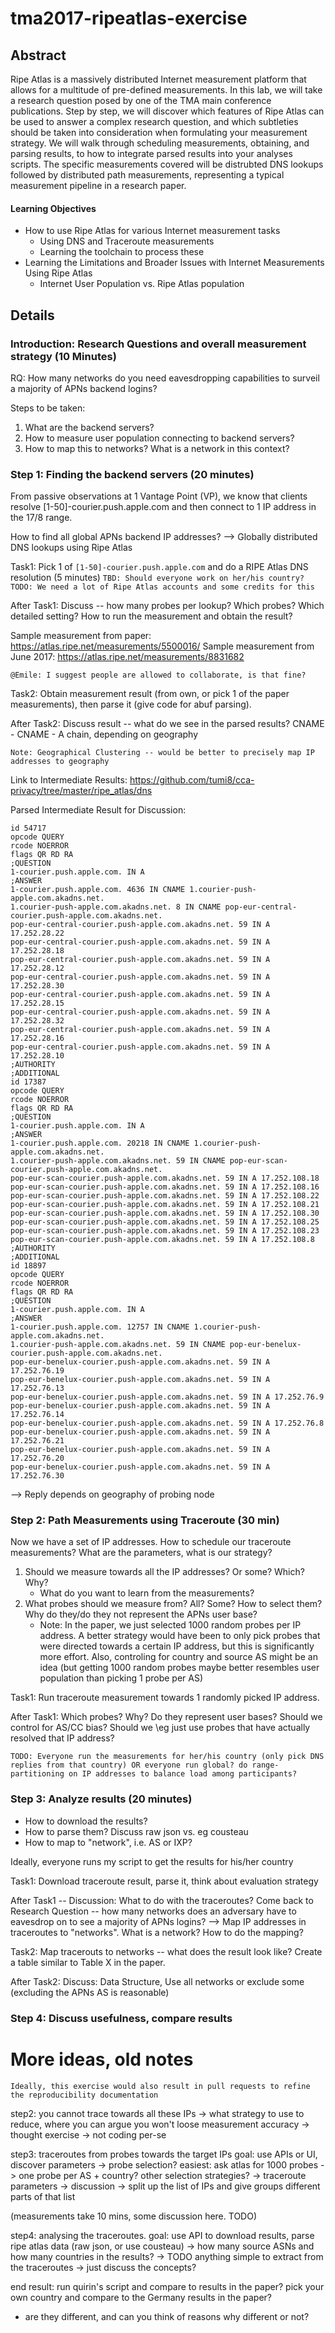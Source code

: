 # tma2017-ripeatlas-exercise

## Abstract 

Ripe Atlas is a massively distributed Internet measurement platform that allows for a multitude of pre-defined measurements. In this lab, we will take a research question posed by one of the TMA main conference publications. Step by step, we will discover which features of Ripe Atlas can be used to answer a complex research question, and which subtleties should be taken into consideration when formulating your measurement strategy.
We will walk through scheduling measurements, obtaining, and parsing results, to how to integrate parsed results into your analyses scripts. The specific measurements covered will be distrubted DNS lookups followed by distributed path measurements, representing a typical measurement pipeline in a research paper.

#### Learning Objectives

* How to use Ripe Atlas for various Internet measurement tasks
	* Using DNS and Traceroute measurements
	* Learning the toolchain to process these
* Learning the Limitations and Broader Issues with Internet Measurements Using Ripe Atlas
	* Internet User Population vs. Ripe Atlas population

## Details

### Introduction: Research Questions and overall measurement strategy (10 Minutes)

RQ: How many networks do you need eavesdropping capabilities to surveil a majority of APNs backend logins?

Steps to be taken:

1. What are the backend servers?
2. How to measure user population connecting to backend servers?
3. How to map this to networks? What is a network in this context?
	
### Step 1: Finding the backend servers (20 minutes)

From passive observations at 1 Vantage Point (VP), we know that clients resolve [1-50]-courier.push.apple.com and then connect to 1 IP address in the 17/8 range.

How to find all global APNs backend IP addresses? --> Globally distributed DNS lookups using Ripe Atlas

Task1: Pick 1 of `[1-50]-courier.push.apple.com` and do a RIPE Atlas DNS resolution (5 minutes)
`TBD: Should everyone work on her/his country?`
`TODO: We need a lot of Ripe Atlas accounts and some credits for this`
  
After Task1: Discuss -- how many probes per lookup? Which probes? Which detailed setting? How to run the measurement and obtain the result?

Sample measurement from paper: https://atlas.ripe.net/measurements/5500016/
Sample measurement from June 2017: https://atlas.ripe.net/measurements/8831682

`@Emile: I suggest people are allowed to collaborate, is that fine?`

Task2: Obtain measurement result (from own, or pick 1 of the paper measurements), then parse it (give code for abuf parsing). 

After Task2: Discuss result -- what do we see in the parsed results? CNAME - CNAME - A chain, depending on geography

`Note: Geographical Clustering -- would be better to precisely map IP addresses to geography`
   
Link to Intermediate Results: https://github.com/tumi8/cca-privacy/tree/master/ripe_atlas/dns

Parsed Intermediate Result for Discussion:

```
id 54717
opcode QUERY
rcode NOERROR
flags QR RD RA
;QUESTION
1-courier.push.apple.com. IN A
;ANSWER
1-courier.push.apple.com. 4636 IN CNAME 1.courier-push-apple.com.akadns.net.
1.courier-push-apple.com.akadns.net. 8 IN CNAME pop-eur-central-courier.push-apple.com.akadns.net.
pop-eur-central-courier.push-apple.com.akadns.net. 59 IN A 17.252.28.22
pop-eur-central-courier.push-apple.com.akadns.net. 59 IN A 17.252.28.18
pop-eur-central-courier.push-apple.com.akadns.net. 59 IN A 17.252.28.12
pop-eur-central-courier.push-apple.com.akadns.net. 59 IN A 17.252.28.30
pop-eur-central-courier.push-apple.com.akadns.net. 59 IN A 17.252.28.15
pop-eur-central-courier.push-apple.com.akadns.net. 59 IN A 17.252.28.32
pop-eur-central-courier.push-apple.com.akadns.net. 59 IN A 17.252.28.16
pop-eur-central-courier.push-apple.com.akadns.net. 59 IN A 17.252.28.10
;AUTHORITY
;ADDITIONAL
id 17387
opcode QUERY
rcode NOERROR
flags QR RD RA
;QUESTION
1-courier.push.apple.com. IN A
;ANSWER
1-courier.push.apple.com. 20218 IN CNAME 1.courier-push-apple.com.akadns.net.
1.courier-push-apple.com.akadns.net. 59 IN CNAME pop-eur-scan-courier.push-apple.com.akadns.net.
pop-eur-scan-courier.push-apple.com.akadns.net. 59 IN A 17.252.108.18
pop-eur-scan-courier.push-apple.com.akadns.net. 59 IN A 17.252.108.16
pop-eur-scan-courier.push-apple.com.akadns.net. 59 IN A 17.252.108.22
pop-eur-scan-courier.push-apple.com.akadns.net. 59 IN A 17.252.108.21
pop-eur-scan-courier.push-apple.com.akadns.net. 59 IN A 17.252.108.30
pop-eur-scan-courier.push-apple.com.akadns.net. 59 IN A 17.252.108.25
pop-eur-scan-courier.push-apple.com.akadns.net. 59 IN A 17.252.108.23
pop-eur-scan-courier.push-apple.com.akadns.net. 59 IN A 17.252.108.8
;AUTHORITY
;ADDITIONAL
id 18897
opcode QUERY
rcode NOERROR
flags QR RD RA
;QUESTION
1-courier.push.apple.com. IN A
;ANSWER
1-courier.push.apple.com. 12757 IN CNAME 1.courier-push-apple.com.akadns.net.
1.courier-push-apple.com.akadns.net. 59 IN CNAME pop-eur-benelux-courier.push-apple.com.akadns.net.
pop-eur-benelux-courier.push-apple.com.akadns.net. 59 IN A 17.252.76.19
pop-eur-benelux-courier.push-apple.com.akadns.net. 59 IN A 17.252.76.13
pop-eur-benelux-courier.push-apple.com.akadns.net. 59 IN A 17.252.76.9
pop-eur-benelux-courier.push-apple.com.akadns.net. 59 IN A 17.252.76.14
pop-eur-benelux-courier.push-apple.com.akadns.net. 59 IN A 17.252.76.8
pop-eur-benelux-courier.push-apple.com.akadns.net. 59 IN A 17.252.76.21
pop-eur-benelux-courier.push-apple.com.akadns.net. 59 IN A 17.252.76.20
pop-eur-benelux-courier.push-apple.com.akadns.net. 59 IN A 17.252.76.30
```
--> Reply depends on geography of probing node


### Step 2: Path Measurements using Traceroute (30 min)

Now we have a set of IP addresses. How to schedule our traceroute measurements? What are the parameters, what is our strategy?

1. Should we measure towards all the IP addresses? Or some? Which? Why?
	* What do you want to learn from the measurements? 
2. What probes should we measure from? All? Some? How to select them? Why do they/do they not represent the APNs user base?
	* Note: In the paper, we just selected 1000 random probes per IP address. A better strategy would have been to only pick probes that were directed towards a certain IP address, but this is significantly more effort. Also, controling for country and source AS might be an idea (but getting 1000 random probes maybe better resembles user population than picking 1 probe per AS)


Task1: Run traceroute measurement towards 1 randomly picked IP address.

After Task1: Which probes? Why? Do they represent user bases? Should we control for AS/CC bias? Should we \eg just use probes that have actually resolved that IP address?

`TODO: Everyone run the measurements for her/his country (only pick DNS replies from that country) OR everyone run global? do range-partitioning on IP addresses to balance load among participants?`

### Step 3: Analyze results (20 minutes)

* How to download the results?
* How to parse them? Discuss raw json vs. eg cousteau 
* How to map to "network", i.e. AS or IXP?

Ideally, everyone runs my script to get the results for his/her country


Task1: Download traceroute result, parse it, think about evaluation strategy

After Task1 -- Discussion: What to do with the traceroutes? Come back to Research Question -- how many networks does an adversary have to eavesdrop on to see a majority of APNs logins? --> Map IP addresses in traceroutes to "networks". What is a network? How to do the mapping?

Task2: Map tracerouts to networks -- what does the result look like? Create a table similar to Table X in the paper.

After Task2: Discuss: Data Structure, Use all networks or exclude some (excluding the APNs AS is reasonable)

### Step 4: Discuss usefulness, compare results


# More ideas, old notes

`Ideally, this exercise would also result in pull requests to refine the reproducibility documentation`


step2: you cannot trace towards all these IPs
   -> what strategy to use to reduce, where you can argue you won't loose measurement accuracy
   -> thought exercise -> not coding per-se
   
step3: traceroutes from probes towards the target IPs   goal: use APIs or UI, discover parameters
   -> probe selection?  easiest: ask atlas for 1000 probes
      -> one probe per AS + country? other selection strategies?
   -> traceroute parameters -> discussion
   -> split up the list of IPs and give groups different parts of that list

(measurements take 10 mins, some discussion here. TODO)

step4: analysing the traceroutes.  goal: use API to download results, parse ripe atlas data (raw json, or use cousteau)
   -> how many source ASNs and how many countries in the results?
   -> TODO anything simple to extract from the traceroutes
   -> just discuss the concepts?

end result: run quirin's script and compare to results in the paper?
pick your own country and compare to the Germany results in the paper?
 - are they different, and can you think of reasons why different or not?
